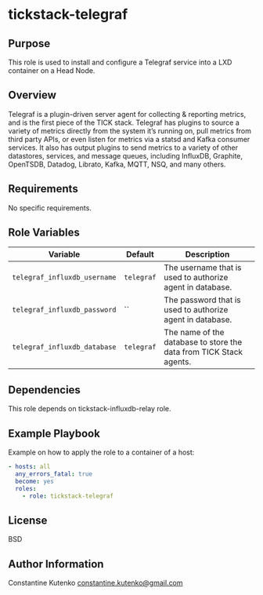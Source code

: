 # tickstack-telegraf

## Purpose

This role is used to install and configure a Telegraf service into a LXD container on a Head Node.

## Overview

Telegraf is a plugin-driven server agent for collecting & reporting metrics, and is the first piece of the TICK stack. Telegraf has plugins to source a variety of metrics directly from the system it’s running on, pull metrics from third party APIs, or even listen for metrics via a statsd and Kafka consumer services. It also has output plugins to send metrics to a variety of other datastores, services, and message queues, including InfluxDB, Graphite, OpenTSDB, Datadog, Librato, Kafka, MQTT, NSQ, and many others.

## Requirements

No specific requirements.

## Role Variables

| Variable | Default | Description |
|----------|---------|-------------|
|`telegraf_influxdb_username`|`telegraf`| The username that is used to authorize agent in database. |
|`telegraf_influxdb_password`|``| The password that is used to authorize agent in database. | 
|`telegraf_influxdb_database`|`telegraf`| The name of the database to store the data from TICK Stack agents. |

## Dependencies

This role depends on tickstack-influxdb-relay role.

## Example Playbook

Example on how to apply the role to a container of a host:

````yaml
- hosts: all
  any_errors_fatal: true
  become: yes
  roles:
    - role: tickstack-telegraf
````

License
-------

BSD

Author Information
------------------

Constantine Kutenko <constantine.kutenko@gmail.com>
